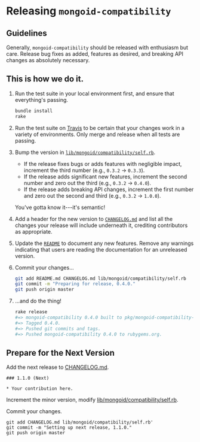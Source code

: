 # Releasing `mongoid-compatibility`
## Guidelines
Generally, `mongoid-compatibility` should be released with enthusiasm but care. Release bug fixes as added, features as desired, and breaking API changes as absolutely necessary.

## This is how we do it.
1. Run the test suite in your local environment first, and ensure that everything's passing.

    ```bash
    bundle install
    rake
    ```

2. Run the test suite on [Travis](https://travis-ci.org) to be certain that your changes work in a variety of environments. Only merge and release when all tests are passing.

3. Bump the version in [`lib/mongoid/compatibility/self.rb`](lib/mongoid/compatibility/self.rb).

    * If the release fixes bugs or adds features with negligible impact, increment the third number (e.g., `0.3.2` → `0.3.3`).
    * If the release adds significant new features, increment the second number and zero out the third (e.g., `0.3.2` → `0.4.0`).
    * If the release adds breaking API changes, increment the first number and zero out the second and third (e.g., `0.3.2` → `1.0.0`).

    You've gotta know it---it's semantic!

4. Add a header for the new version to [`CHANGELOG.md`](CHANGELOG.md) and list all the changes your release will include underneath it, crediting contributors as appropriate.

6. Update the [`README`](README.md) to document any new features. Remove any warnings indicating that users are reading the documentation for an unreleased version.

7. Commit your changes...

    ```bash
    git add README.md CHANGELOG.md lib/mongoid/compatibility/self.rb
    git commit -m "Preparing for release, 0.4.0."
    git push origin master
    ```

8. ...and do the thing!

    ```bash
    rake release
    #=> mongoid-compatibility 0.4.0 built to pkg/mongoid-compatibility-0.4.0.gem
    #=> Tagged 0.4.0.
    #=> Pushed git commits and tags.
    #=> Pushed mongoid-compatibility 0.4.0 to rubygems.org.
    ```
## Prepare for the Next Version

Add the next release to [CHANGELOG.md](CHANGELOG.md).

```
### 1.1.0 (Next)

* Your contribution here.
```

Increment the minor version, modify [lib/mongoid/compatibility/self.rb](lib/mongoid/compatibility/self.rb).

Commit your changes.

```
git add CHANGELOG.md lib/mongoid/compatibility/self.rb'
git commit -m "Setting up next release, 1.1.0."
git push origin master
```
